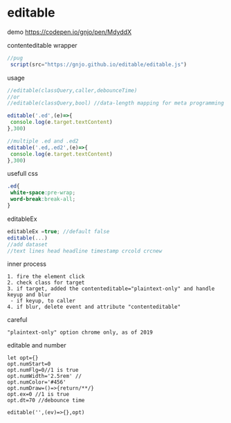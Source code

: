 # editable
demo https://codepen.io/gnjo/pen/MdyddX

contenteditable wrapper
```js
//pug
 script(src="https://gnjo.github.io/editable/editable.js")
```
usage
```js
//editable(classQuery,caller,debounceTime)
//or
//editable(classQuery,bool) //data-length mapping for meta programming

editable('.ed',(e)=>{
 console.log(e.target.textContent)
},300)
```
```js
//multiple .ed and .ed2
editable('.ed,.ed2',(e)=>{
 console.log(e.target.textContent)
},300)

```
usefull css
```css
.ed{
 white-space:pre-wrap;
 word-break:break-all;
} 
```

editableEx
```js
editableEx =true; //default false
editable(...)
//add dataset
//text lines head headline timestamp crcold crcnew 

```

inner process
```
1. fire the element click
2. check class for target
3. if target, added the contenteditable="plaintext-only" and handle keyup and blur
 - if keyup, to caller
4. if blur, delete event and attribute "contenteditable"
```
careful
```
"plaintext-only" option chrome only, as of 2019
```

editable and number
```
let opt={}
opt.numStart=0
opt.numFlg=0//1 is true
opt.numWidth='2.5rem' //
opt.numColor='#456'
opt.numDraw=()=>{return/**/}
opt.ex=0 //1 is true
opt.dt=70 //debounce time

editable('',(ev)=>{},opt)
```






